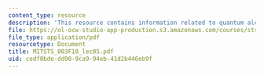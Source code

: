 ```yaml
---
content_type: resource
description: 'This resource contains information related to quantum alchemy. '
file: https://ol-ocw-studio-app-production.s3.amazonaws.com/courses/sts-003-the-rise-of-modern-science-fall-2010/cedf0bdedd909ca994eb41d2b446eb9f_MITSTS_003F10_lec05.pdf
file_type: application/pdf
resourcetype: Document
title: MITSTS_003F10_lec05.pdf
uid: cedf0bde-dd90-9ca9-94eb-41d2b446eb9f
---
```

